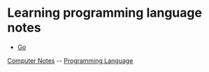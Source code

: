 # Learning programming language notes

- [Go](go/go.md)

[Computer Notes](../computer_notes.md) -- [Programming Language](programming_language.md)